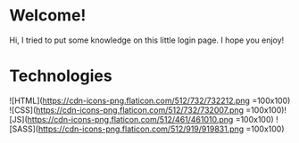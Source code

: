 # Welcome!

Hi, I tried to put some knowledge on this little login page. I hope you enjoy!


# Technologies
![HTML](https://cdn-icons-png.flaticon.com/512/732/732212.png =100x100)	       ![CSS](https://cdn-icons-png.flaticon.com/512/732/732007.png =100x100)![JS](https://cdn-icons-png.flaticon.com/512/461/461010.png =100x100)      ![SASS](https://cdn-icons-png.flaticon.com/512/919/919831.png =100x100)
